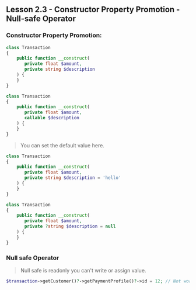 ## Lesson 2.3 - Constructor Property Promotion - Null-safe Operator 

### Constructor Property Promotion:

```php
class Transaction 
{
    public function __construct(
       private float $amount,
       private string $description
    ) {
    }
}
```

```php
class Transaction 
{
    public function __construct(
       private float $amount,
       callable $description
    ) {
    }
}
```

> You can set the default value here.

```php
class Transaction 
{
    public function __construct(
       private float $amount,
       private string $description = 'hello'
    ) {
    }
}
```

```php
class Transaction 
{
    public function __construct(
       private float $amount,
       private ?string $description = null
    ) {
    }
}
```

### Null safe Operator 

> Null safe is readonly you can't write or assign value.

```php
$transaction->getCustomer()?->getPaymentProfile()?->id = 12; // Not work
```